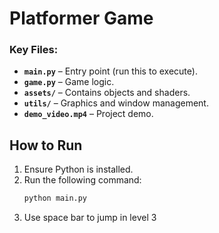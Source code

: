 # Platformer Game

### Key Files:

- **`main.py`** – Entry point (run this to execute).
- **`game.py`** – Game logic.
- **`assets/`** – Contains objects and shaders.
- **`utils/`** – Graphics and window management.
- **`demo_video.mp4`** – Project demo.

## How to Run

1. Ensure Python is installed.
2. Run the following command:
   ```bash
   python main.py

   ```
3. Use space bar to jump in level 3


